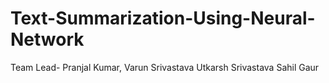 # Text-Summarization-Using-Neural-Network
Team Lead- Pranjal Kumar,
Varun Srivastava
Utkarsh Srivastava
Sahil Gaur

